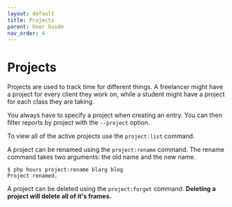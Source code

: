 ```yaml
---
layout: default
title: Projects
parent: User Guide
nav_order: 4
---
```


# Projects

Projects are used to track time for different things.  A freelancer might have a project for every client they work on, while a student might have a project for each class they are taking.

You always have to specify a project when creating an entry.  You can then filter reports by project with the `--project` option.

To view all of the active projects use the `project:list` command.

A project can be renamed using the `project:rename` command.  The rename command takes two arguments: the old name and the new name.

```
$ php hours project:rename blarg blog
Project renamed.
```

A project can be deleted using the `project:forget` command.  **Deleting a project will delete all of it's frames.**
